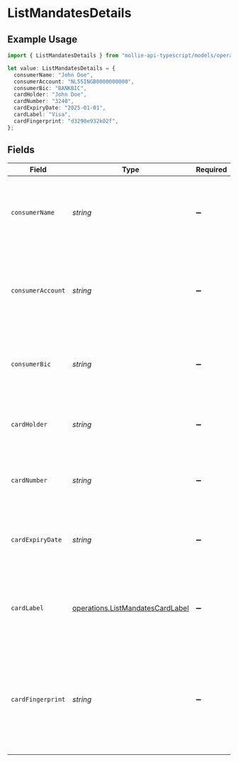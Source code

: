 # ListMandatesDetails

## Example Usage

```typescript
import { ListMandatesDetails } from "mollie-api-typescript/models/operations";

let value: ListMandatesDetails = {
  consumerName: "John Doe",
  consumerAccount: "NL55INGB0000000000",
  consumerBic: "BANKBIC",
  cardHolder: "John Doe",
  cardNumber: "3240",
  cardExpiryDate: "2025-01-01",
  cardLabel: "Visa",
  cardFingerprint: "d3290e932k02f",
};
```

## Fields

| Field                                                                                                                               | Type                                                                                                                                | Required                                                                                                                            | Description                                                                                                                         | Example                                                                                                                             |
| ----------------------------------------------------------------------------------------------------------------------------------- | ----------------------------------------------------------------------------------------------------------------------------------- | ----------------------------------------------------------------------------------------------------------------------------------- | ----------------------------------------------------------------------------------------------------------------------------------- | ----------------------------------------------------------------------------------------------------------------------------------- |
| `consumerName`                                                                                                                      | *string*                                                                                                                            | :heavy_minus_sign:                                                                                                                  | The customer's name. Available for SEPA Direct Debit and PayPal mandates.                                                           | John Doe                                                                                                                            |
| `consumerAccount`                                                                                                                   | *string*                                                                                                                            | :heavy_minus_sign:                                                                                                                  | The customer's IBAN or email address. Available for SEPA Direct Debit and PayPal mandates.                                          | NL55INGB0000000000                                                                                                                  |
| `consumerBic`                                                                                                                       | *string*                                                                                                                            | :heavy_minus_sign:                                                                                                                  | The BIC of the customer's bank. Available for SEPA Direct Debit mandates.                                                           | BANKBIC                                                                                                                             |
| `cardHolder`                                                                                                                        | *string*                                                                                                                            | :heavy_minus_sign:                                                                                                                  | The card holder's name. Available for card mandates.                                                                                | John Doe                                                                                                                            |
| `cardNumber`                                                                                                                        | *string*                                                                                                                            | :heavy_minus_sign:                                                                                                                  | The last four digits of the card number. Available for card mandates.                                                               | 3240                                                                                                                                |
| `cardExpiryDate`                                                                                                                    | *string*                                                                                                                            | :heavy_minus_sign:                                                                                                                  | The card's expiry date in `YYYY-MM-DD` format. Available for card mandates.                                                         | 2025-01-01                                                                                                                          |
| `cardLabel`                                                                                                                         | [operations.ListMandatesCardLabel](../../models/operations/listmandatescardlabel.md)                                                | :heavy_minus_sign:                                                                                                                  | The card's label. Available for card mandates, if the card label could be detected.                                                 | Visa                                                                                                                                |
| `cardFingerprint`                                                                                                                   | *string*                                                                                                                            | :heavy_minus_sign:                                                                                                                  | Unique alphanumeric representation of this specific card. Available for card mandates. Can be used to identify<br/>returning customers. | d3290e932k02f                                                                                                                       |